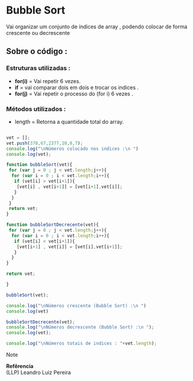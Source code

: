 # Bubble Sort

Vai organizar um conjunto de índices de array , podendo colocar de forma crescente ou decrescente 

## Sobre o código :

### Estruturas utilizadas : 

* **for(i)** = Vai repetir 6 vezes.
* **if** = vai comparar dois em dois e trocar os indices .
* **for(j)** = Vai repetir o processo do (for i) 6 vezes .

### Métodos utilizados :

* length = Retorna a quantidade total do array.

```javascript

vet = [];
vet.push(378,67,2377,10,8,7);
console.log("\nNúmeros colocado nos indices :\n ")
console.log(vet);

function bubbleSort(vet){
 for (var j = 0 ; j < vet.length;j++){
  for (var i = 0 ; i < vet.length;i++){
   if (vet[i] > vet[i+1]){
    [vet[i] , vet[i+1]] = [vet[i+1],vet[i]];
   }
  }
 }
 return vet;
}

function bubbleSortDecrecente(vet){
 for (var j = 0 ; j < vet.length;j++){
  for (var i = 0 ; i < vet.length;i++){
   if (vet[i] < vet[i+1]){
    [vet[i+1] , vet[i]] = [vet[i],vet[i+1]];
   }
  }
}

return vet;

}

bubbleSort(vet);

console.log("\nNúmeros crescente (Bubble Sort) :\n ")
console.log(vet)

bubbleSortDecrecente(vet);
console.log("\nNúmeros decrescente (Bubble Sort) :\n ");
console.log(vet);

console.log("\nNúmeros totais de indices : "+vet.length);

```

> [!note]
> **Refêrencia** <br>
> (LLP) Leandro Luiz Pereira

